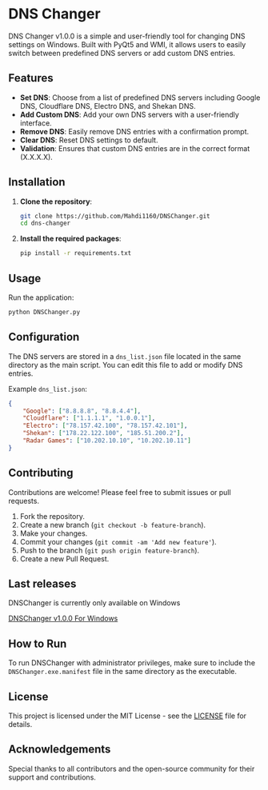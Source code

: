 # DNS Changer

DNS Changer v1.0.0 is a simple and user-friendly tool for changing DNS settings on Windows. Built with PyQt5 and WMI, it allows users to easily switch between predefined DNS servers or add custom DNS entries.

## Features

- **Set DNS**: Choose from a list of predefined DNS servers including Google DNS, Cloudflare DNS, Electro DNS, and Shekan DNS.
- **Add Custom DNS**: Add your own DNS servers with a user-friendly interface.
- **Remove DNS**: Easily remove DNS entries with a confirmation prompt.
- **Clear DNS**: Reset DNS settings to default.
- **Validation**: Ensures that custom DNS entries are in the correct format (X.X.X.X).

## Installation

1. **Clone the repository**:
   ```bash
   git clone https://github.com/Mahdi1160/DNSChanger.git
   cd dns-changer
   ```

2. **Install the required packages**:
   ```bash
   pip install -r requirements.txt
   ```

## Usage

Run the application:
```bash
python DNSChanger.py
```

## Configuration

The DNS servers are stored in a `dns_list.json` file located in the same directory as the main script. You can edit this file to add or modify DNS entries.

Example `dns_list.json`:
```json
{
    "Google": ["8.8.8.8", "8.8.4.4"],
    "Cloudflare": ["1.1.1.1", "1.0.0.1"],
    "Electro": ["78.157.42.100", "78.157.42.101"],
    "Shekan": ["178.22.122.100", "185.51.200.2"],
    "Radar Games": ["10.202.10.10", "10.202.10.11"]
}
```

## Contributing

Contributions are welcome! Please feel free to submit issues or pull requests.

1. Fork the repository.
2. Create a new branch (`git checkout -b feature-branch`).
3. Make your changes.
4. Commit your changes (`git commit -am 'Add new feature'`).
5. Push to the branch (`git push origin feature-branch`).
6. Create a new Pull Request.

## Last releases
DNSChanger is currently only available on Windows

[DNSChanger v1.0.0 For Windows](https://github.com/Mahdi1160/DNSChanger/releases/tag/v1.0.0)

## How to Run
To run DNSChanger with administrator privileges, make sure to include the `DNSChanger.exe.manifest` file in the same directory as the executable.

## License


This project is licensed under the MIT License - see the [LICENSE](LICENSE) file for details.

## Acknowledgements

Special thanks to all contributors and the open-source community for their support and contributions.

